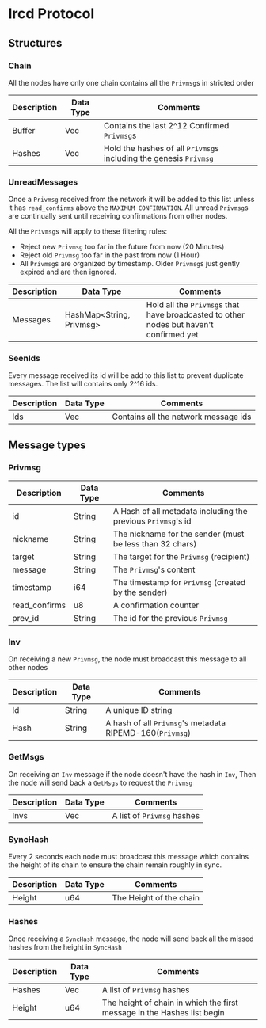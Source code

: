 # Ircd Protocol

## Structures

### Chain

All the nodes have only one chain contains all the `Privmsg`s in stricted order

| Description | Data Type    | Comments                                                       	|
|-------------|--------------|----------------------------------------------------------------- |
| Buffer      | Vec<Privmsg> | Contains the last 2^12 Confirmed `Privmsg`s                    	|
| Hashes      | Vec<String>  | Hold the hashes of all `Privmsg`s including the genesis `Privmsg`|

### UnreadMessages

Once a `Privmsg` received from the network it will be added to this list unless it has `read_confirms` above the `MAXIMUM CONFIRMATION`. 
All unread `Privmsg`s are continually sent until receiving confirmations from other nodes.  

All the `Privmsg`s will apply to these filtering rules: 
- Reject new `Privmsg` too far in the future from now (20 Minutes)
- Reject old `Privmsg` too far in the past from now (1 Hour)
- All `Privmsg`s are organized by timestamp. Older `Privmsg`s just gently expired and are then ignored.

| Description | Data Type                | Comments                                                                             |
|-------------|--------------------------|--------------------------------------------------------------------------------------|
| Messages    | HashMap<String, Privmsg> | Hold all the `Privmsg`s that have broadcasted to other nodes but haven't confirmed yet |

### SeenIds

Every message received its id will be add to this list to prevent duplicate messages.
The list will contains only 2^16 ids.

| Description | Data Type   | Comments							   |
|-------------|-------------|------------------------------------- |
| Ids		  | Vec<String> | Contains all the network message ids |

## Message types

### Privmsg 

| Description 	| Data Type   	| Comments																	|
|-------------- |-------------- | ------------------------------------------------------------------------- |
| id	  	  	| String	 	| A Hash of all metadata including the previous `Privmsg`'s id	  			|
| nickname    	| String		| The nickname for the sender (must be less than 32 chars) 					|
| target      	| String		| The target for the `Privmsg` (recipient) 				 					|
| message     	| String		| The `Privmsg`'s content 				 									|
| timestamp	  	| i64	 		| The timestamp for `Privmsg` (created by the sender)						|
| read_confirms	| u8	 		| A confirmation counter 	  												|
| prev_id	  	| String	 	| The id for the previous `Privmsg`	  										|


### Inv

On receiving a new `Privmsg`, the node must broadcast this message to all other nodes

| Description | Data Type   | Comments													|
|-------------|-------------|---------------------------------------------------------- |
| Id		  | String 		| A unique ID string   										|
| Hash	  	  | String 		| A hash of all `Privmsg`'s metadata RIPEMD-160(`Privmsg`)  |

### GetMsgs 

On receiving an `Inv` message if the node doesn't have the hash in `Inv`, 
Then the node will send back a `GetMsgs` to request the `Privmsg`

| Description | Data Type   | Comments													|
|-------------|-------------|---------------------------------------------------------- |
| Invs	  	  | Vec<String> | A list of `Privmsg` hashes  								|

### SyncHash 

Every 2 seconds each node must broadcast this message which contains the height of its chain
to ensure the chain remain roughly in sync.

| Description | Data Type   | Comments													|
|-------------|-------------|---------------------------------------------------------- |
| Height	  | u64 		| The Height of the chain  									|

### Hashes

Once receiving a `SyncHash` message, the node will send back all the missed hashes from the height in `SyncHash`

| Description | Data Type   | Comments																	|
|-------------|-------------|-------------------------------------------------------------------------- |
| Hashes	  | Vec<String> | A list of `Privmsg` hashes  												|
| Height  	  | u64			| The height of chain in which the first message in the Hashes list begin 	|
